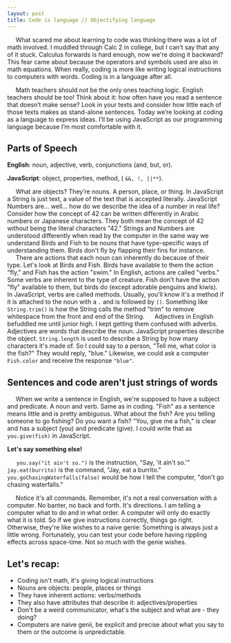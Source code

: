 ```yaml
---
layout: post
title: Code is language // Objectifying language
---
```

&nbsp;&nbsp;&nbsp;&nbsp;&nbsp;What scared me about learning to code was thinking there was a lot of math involved. I muddled through Calc 2 in college, but I can’t say that any of it stuck. Calculus forwards is hard enough, now we're doing it backward? This fear came about because the operators and symbols used are also in math equations. When really, coding is more like writing logical instructions to computers with words. Coding is in a language after all.

&nbsp;&nbsp;&nbsp;&nbsp;&nbsp;Math teachers should not be the only ones teaching logic. English teachers should be too! Think about it: how often have you read a sentence that doesn’t make sense? Look in your texts and consider how little each of those texts makes as stand-alone sentences. Today we’re looking at coding as a language to express ideas. I’ll be using JavaScript as our programming language because I’m most comfortable with it.

## Parts of Speech

**English**: noun, adjective, verb, conjunctions (and, but, or).

**JavaScript**: object, properties, method, ( `&&, !, ||**`).

&nbsp;&nbsp;&nbsp;&nbsp;&nbsp;What are objects? They’re nouns. A person, place, or thing. In JavaScript a String is just text, a value of the text that is accepted literally.  JavaScript Numbers are... well... how do we describe the idea of a number in real life? Consider how the concept of 42 can be written differently in Arabic numbers or Japanese characters. They both mean the concept of 42 without being the literal characters "42." Strings and Numbers are understood differently when read by the computer in the same way we understand Birds and Fish to be nouns that have type-specific ways of understanding them. Birds don't fly by flapping their fins for instance.
&nbsp;&nbsp;&nbsp;&nbsp;&nbsp;There are actions that each noun can inherently do because of their type. Let's look at Birds and Fish. Birds have available to them the action "fly," and Fish has the action "swim." In English, actions are called "verbs." Some verbs are inherent to the type of creature. Fish don't have the action "fly" available to them, but birds do (except adorable penguins and kiwis). In JavaScript, verbs are called methods. Usually, you'll know it's a method if it is attached to the noun with a `.` and is followed by `()`. Something like `String.trim()` is how the String calls the method "trim" to remove whitespace from the front and end of the String.
&nbsp;&nbsp;&nbsp;&nbsp;&nbsp;Adjectives in English befuddled me until junior high. I kept getting them confused with adverbs. Adjectives are words that describe the noun. JavaScript properties describe the object. `String.length` is used to describe a String by how many characters it's made of. So I could say to a person, "Tell me, what color is the fish?" They would reply, "blue." Likewise, we could ask a computer `Fish.color` and receive the response `"blue"`.

## Sentences and code aren't just strings of words
&nbsp;&nbsp;&nbsp;&nbsp;&nbsp;When we write a sentence in English, we're supposed to have a subject and predicate. A noun and verb. Same as in coding. "Fish" as a sentence means little and is pretty ambiguous. What about the fish? Are you telling someone to go fishing? Do you want a fish? "You, give me a fish," is clear and has a subject (you) and predicate (give). I could write that as `you.give(fish)` in JavaScript.


**Let's say something else!**

`	you.say("it ain't so.")` is the instruction, "Say, 'it ain't so.'"
`jay.eat(burrito)` is the command, "Jay, eat a burrito."
`you.goChasingWaterfalls(false)` would be how I tell the computer, "don't go chasing waterfalls."

&nbsp;&nbsp;&nbsp;&nbsp;&nbsp;Notice it's all commands. Remember, it's not a real conversation with a computer. No banter, no back and forth. It's directions. I am telling a computer what to do and in what order. A computer will only do exactly what it is told. So if we give instructions correctly, things go right. Otherwise, they're like wishes to a naive genie: Something is always just a little wrong. Fortunately, you can test your code before having rippling effects across space-time. Not so much with the genie wishes.

## Let's recap:
- Coding isn't math, it's giving logical instructions
- Nouns are objects: people, places or things
- They have inherent actions: verbs/methods
- They also have attributes that describe it: adjectives/properties
- Don't be a weird communicator, what's the subject and what are - they doing?
- Computers are naive genii, be explicit and precise about what you say to them or the outcome is unpredictable.